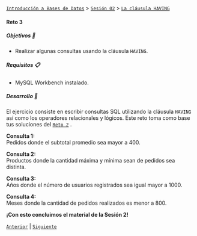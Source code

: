[`Introducción a Bases de Datos`](../../../README.md) > [`Sesión 02`](../../README.md) > [`La cláusula HAVING`](../README.md)

#### Reto 3

##### Objetivos 🎯

- Realizar algunas consultas usando la cláusula `HAVING`.

##### Requisitos 📋

- MySQL Workbench instalado.

##### Desarrollo 🚀

El ejercicio consiste en escribir consultas SQL utilizando la cláusula `HAVING` así como los operadores relacionales y lógicos. Este reto toma como base tus soluciones del [`Reto 2`](../../tema02/reto02/README.md) .

**Consulta 1:**   
Pedidos donde el subtotal promedio sea mayor a 400.

**Consulta 2:**   
Productos donde la cantidad máxima y mínima sean de pedidos sea distinta.

**Consulta 3:**   
Años donde el número de usuarios registrados sea igual mayor a 1000.

**Consulta 4:**   
Meses donde la cantidad de pedidos realizados es menor a 800.

**¡Con esto concluimos el material de la Sesión 2!**


[`Anterior`](../ejemplo03/README.md) | [`Siguiente`](../../../sesion03/README.md)

